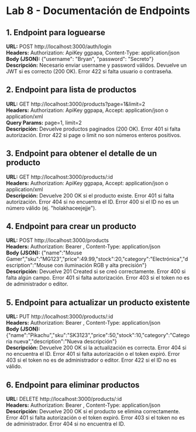 # Lab 8 - Documentación de Endpoints

## 1. Endpoint para loguearse
**URL:** POST http://localhost:3000/auth/login  
**Headers:** Authorization: ApiKey ggpapa, Content-Type: application/json  
**Body (JSON):** {"username": "Bryan", "password": "Secreto"}  
**Descripción:** Necesario enviar username y password válidos. Devuelve un JWT si es correcto (200 OK). Error 422 si falta usuario o contraseña.

## 2. Endpoint para lista de productos
**URL:** GET http://localhost:3000/products?page=1&limit=2  
**Headers:** Authorization: ApiKey ggpapa, Accept: application/json o application/xml  
**Query Params:** page=1, limit=2  
**Descripción:** Devuelve productos paginados (200 OK). Error 401 si falta autorización. Error 422 si page o limit no son números enteros positivos.

## 3. Endpoint para obtener el detalle de un producto
**URL:** GET http://localhost:3000/products/:id  
**Headers:** Authorization: ApiKey ggpapa, Accept: application/json o application/xml  
**Descripción:** Devuelve 200 OK si el producto existe. Error 401 si falta autorización. Error 404 si no encuentra el ID. Error 400 si el ID no es un número válido (ej. "holakhaceejejje").

## 4. Endpoint para crear un producto
**URL:** POST http://localhost:3000/products  
**Headers:** Authorization: Bearer <token>, Content-Type: application/json  
**Body (JSON):** {"name":"Mouse Gamer","sku":"MG123","price":49.99,"stock":20,"category":"Electrónica","description":"Mouse con iluminación RGB y alta precisión"}  
**Descripción:** Devuelve 201 Created si se creó correctamente. Error 400 si falta algún campo. Error 401 si falta autorización. Error 403 si el token no es de administrador o editor.

## 5. Endpoint para actualizar un producto existente
**URL:** PUT http://localhost:3000/products/:id  
**Headers:** Authorization: Bearer <token>, Content-Type: application/json  
**Body (JSON):** {"name":"Pikachu","sku":"SK3123","price":50,"stock":10,"category":"Categoria nueva","description":"Nueva descripción"}  
**Descripción:** Devuelve 200 OK si la actualización es correcta. Error 404 si no encuentra el ID. Error 401 si falta autorización o el token expiró. Error 403 si el token no es de administrador o editor. Error 422 si el ID no es válido.

## 6. Endpoint para eliminar productos
**URL:** DELETE http://localhost:3000/products/:id  
**Headers:** Authorization: Bearer <token>, Content-Type: application/json  
**Descripción:** Devuelve 200 OK si el producto se elimina correctamente. Error 401 si falta autorización o el token expiró. Error 403 si el token no es de administrador. Error 404 si no encuentra el ID.

